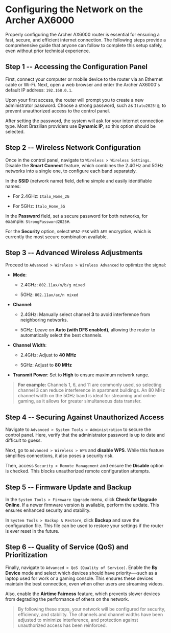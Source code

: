 Configuring the Network on the Archer AX6000
============================================

Properly configuring the Archer AX6000 router is essential for ensuring a fast, secure, and efficient internet connection. The following steps provide a comprehensive guide that anyone can follow to complete this setup safely, even without prior technical experience.

Step 1 -- Accessing the Configuration Panel
------------------------------------------

First, connect your computer or mobile device to the router via an Ethernet cable or Wi-Fi. Next, open a web browser and enter the Archer AX6000's default IP address: `192.168.0.1`.

Upon your first access, the router will prompt you to create a new administrator password. Choose a strong password, such as `Italo2025!@`, to prevent unauthorized access to the control panel.

After setting the password, the system will ask for your internet connection type. Most Brazilian providers use **Dynamic IP**, so this option should be selected.

Step 2 -- Wireless Network Configuration
---------------------------------------

Once in the control panel, navigate to `Wireless > Wireless Settings`. Disable the **Smart Connect** feature, which combines the 2.4GHz and 5GHz networks into a single one, to configure each band separately.

In the **SSID** (network name) field, define simple and easily identifiable names:

-   For 2.4GHz: `Italo_Home_2G`

-   For 5GHz: `Italo_Home_5G`

In the **Password** field, set a secure password for both networks, for example: `StrongPassword2025#`.

For the **Security** option, select `WPA2-PSK` with `AES` encryption, which is currently the most secure combination available.

Step 3 -- Advanced Wireless Adjustments
--------------------------------------

Proceed to `Advanced > Wireless > Wireless Advanced` to optimize the signal:

-   **Mode**:

    -   2.4GHz: `802.11ax/n/b/g mixed`

    -   5GHz: `802.11ax/ac/n mixed`

-   **Channel**:

    -   2.4GHz: Manually select channel **3** to avoid interference from neighboring networks.

    -   5GHz: Leave on **Auto (with DFS enabled)**, allowing the router to automatically select the best channels.

-   **Channel Width**:

    -   2.4GHz: Adjust to **40 MHz**

    -   5GHz: Adjust to **80 MHz**

-   **Transmit Power**: Set to **High** to ensure maximum network range.

> **For example:** Channels 1, 6, and 11 are commonly used, so selecting channel 3 can reduce interference in apartment buildings. An 80 MHz channel width on the 5GHz band is ideal for streaming and online gaming, as it allows for greater simultaneous data transfer.

Step 4 -- Securing Against Unauthorized Access
---------------------------------------------

Navigate to `Advanced > System Tools > Administration` to secure the control panel. Here, verify that the administrator password is up to date and difficult to guess.

Next, go to `Advanced > Wireless > WPS` and **disable WPS**. While this feature simplifies connections, it also poses a security risk.

Then, access `Security > Remote Management` and ensure the **Disable** option is checked. This blocks unauthorized remote configuration attempts.

Step 5 -- Firmware Update and Backup
-----------------------------------

In the `System Tools > Firmware Upgrade` menu, click **Check for Upgrade Online**. If a newer firmware version is available, perform the update. This ensures enhanced security and stability.

In `System Tools > Backup & Restore`, click **Backup** and save the configuration file. This file can be used to restore your settings if the router is ever reset in the future.

Step 6 -- Quality of Service (QoS) and Prioritization
----------------------------------------------------

Finally, navigate to `Advanced > QoS (Quality of Service)`. Enable the **By Device** mode and select which devices should have priority---such as a laptop used for work or a gaming console. This ensures these devices maintain the best connection, even when other users are streaming videos.

Also, enable the **Airtime Fairness** feature, which prevents slower devices from degrading the performance of others on the network.

> By following these steps, your network will be configured for security, efficiency, and stability. The channels and channel widths have been adjusted to minimize interference, and protection against unauthorized access has been reinforced.
